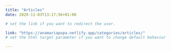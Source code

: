 ```yaml
---
title: "Articles"
date: 2020-11-03T13:17:56+01:00

# set the link if you want to redirect the user.

link: "https://anamariapopa.netlify.app/categories/articles/"
# set the html target parameter if you want to change default behavior

---
```

